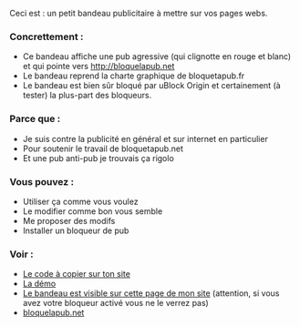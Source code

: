 Ceci est : un petit bandeau publicitaire à mettre sur vos pages webs.

### Concrettement :

* Ce bandeau affiche une pub agressive (qui clignotte en rouge et blanc) et qui pointe vers http://bloquelapub.net
* Le bandeau reprend la charte graphique de bloquetapub.fr
* Le bandeau est bien sûr bloqué par uBlock Origin et certainement (à tester) la plus-part des bloqueurs.

### Parce que :

* Je suis contre la publicité en général et sur internet en particulier
* Pour soutenir le travail de bloquetapub.net
* Et une pub anti-pub je trouvais ça rigolo

### Vous pouvez :

* Utiliser ça comme vous voulez
* Le modifier comme bon vous semble
* Me proposer des modifs
* Installer un bloqueur de pub

### Voir :

* [Le code à copier sur ton site](https://raw.githubusercontent.com/LeonLenclos/bandeau-anti-publicitaire/main/bandeau.html)
* [La démo](https://leonlenclos.github.io/bandeau-anti-publicitaire/)
* [Le bandeau est visible sur cette page de mon site](http://leonlenclos.net/liens.html) (attention, si vous avez votre bloqueur activé vous ne le verrez pas)
* [bloquelapub.net](http://bloquelapub.net)
